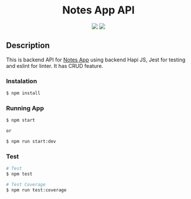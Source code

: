 <h1 align="center">Notes App API</h1>

<p align="center">
<img src="https://circleci.com/gh/yat98/dicoding_hapi_notes/tree/main.svg?style=shield" />
<img src="https://codecov.io/gh/yat98/learn_circleci/graph/badge.svg?token=OCMLDB6XKW" />
</p>
<h2>Description</h2>
<p>
This is backend API for  <a href="http://notesapp-v1.dicodingacademy.com/">Notes App</a> using backend Hapi JS, Jest for testing and eslint for linter. It has CRUD feature.
<p>

<h3>Instalation</h3>

```bash
$ npm install
```

<h3>Running App</h3>

```bash
$ npm start

or

$ npm run start:dev
```

<h3>Test</h3>

```bash
# Test
$ npm test

# Test Coverage
$ npm run test:coverage
```


